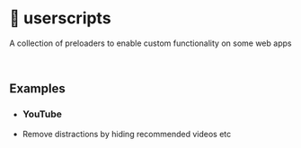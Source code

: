 # 🍵 userscripts
A collection of preloaders to enable custom functionality on some web apps

<br/>

## Examples

- ### YouTube
- Remove distractions by hiding recommended videos etc
